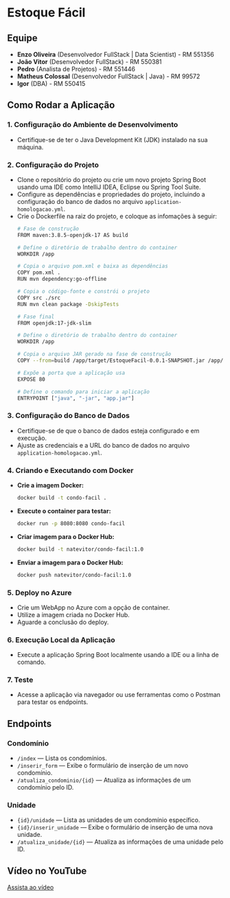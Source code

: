 
# Estoque Fácil

## Equipe

- **Enzo Oliveira** (Desenvolvedor FullStack | Data Scientist) - RM 551356
- **João Vitor** (Desenvolvedor FullStack) - RM 550381
- **Pedro** (Analista de Projetos) - RM 551446
- **Matheus Colossal** (Desenvolvedor FullStack | Java) - RM 99572
- **Igor** (DBA) - RM 550415

## Como Rodar a Aplicação

### 1. Configuração do Ambiente de Desenvolvimento
- Certifique-se de ter o Java Development Kit (JDK) instalado na sua máquina.

### 2. Configuração do Projeto
- Clone o repositório do projeto ou crie um novo projeto Spring Boot usando uma IDE como IntelliJ IDEA, Eclipse ou Spring Tool Suite.
- Configure as dependências e propriedades do projeto, incluindo a configuração do banco de dados no arquivo `application-homologacao.yml`.
- Crie o Dockerfile na raiz do projeto, e coloque as infomações à seguir:
  ```bash
  # Fase de construção
  FROM maven:3.8.5-openjdk-17 AS build

  # Define o diretório de trabalho dentro do container
  WORKDIR /app

  # Copia o arquivo pom.xml e baixa as dependências
  COPY pom.xml .
  RUN mvn dependency:go-offline

  # Copia o código-fonte e constrói o projeto
  COPY src ./src
  RUN mvn clean package -DskipTests

  # Fase final
  FROM openjdk:17-jdk-slim

  # Define o diretório de trabalho dentro do container
  WORKDIR /app

  # Copia o arquivo JAR gerado na fase de construção
  COPY --from=build /app/target/EstoqueFacil-0.0.1-SNAPSHOT.jar /app/app.jar

  # Expõe a porta que a aplicação usa
  EXPOSE 80

  # Define o comando para iniciar a aplicação
  ENTRYPOINT ["java", "-jar", "app.jar"]
  ```

### 3. Configuração do Banco de Dados
- Certifique-se de que o banco de dados esteja configurado e em execução.
- Ajuste as credenciais e a URL do banco de dados no arquivo `application-homologacao.yml`.

### 4. Criando e Executando com Docker
- **Crie a imagem Docker:**
  ```bash
  docker build -t condo-facil .
  ```
- **Execute o container para testar:**
  ```bash
  docker run -p 8080:8080 condo-facil
  ```
- **Criar imagem para o Docker Hub:**
  ```bash
  docker build -t natevitor/condo-facil:1.0
  ```
- **Enviar a imagem para o Docker Hub:**
  ```bash
  docker push natevitor/condo-facil:1.0
  ```

### 5. Deploy no Azure
- Crie um WebApp no Azure com a opção de container.
- Utilize a imagem criada no Docker Hub.
- Aguarde a conclusão do deploy.

### 6. Execução Local da Aplicação
- Execute a aplicação Spring Boot localmente usando a IDE ou a linha de comando.

### 7. Teste
- Acesse a aplicação via navegador ou use ferramentas como o Postman para testar os endpoints.

## Endpoints

### Condomínio

- `/index` — Lista os condomínios.
- `/inserir_form` — Exibe o formulário de inserção de um novo condomínio.
- `/atualiza_condominio/{id}` — Atualiza as informações de um condomínio pelo ID.

### Unidade

- `{id}/unidade` — Lista as unidades de um condomínio específico.
- `{id}/inserir_unidade` — Exibe o formulário de inserção de uma nova unidade.
- `/atualiza_unidade/{id}` — Atualiza as informações de uma unidade pelo ID.

## Vídeo no YouTube

[Assista ao vídeo](https://www.loom.com/share/166ad640ddf543bc93a5b1b2b1901063?sid=7cc8a38b-426a-4a6f-ad26-2c5a32001a32)
